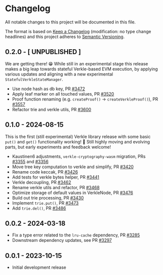 # Changelog

All notable changes to this project will be documented in this file.

The format is based on [Keep a Changelog](http://keepachangelog.com/en/1.0.0/)
(modification: no type change headlines) and this project adheres to
[Semantic Versioning](http://semver.org/spec/v2.0.0.html).

## 0.2.0 - [ UNPUBLISHED ]

We are getting there! 😁 While still in an experimental stage this release makes a big leap towards stateful Verkle-based EVM execution, by applying various updates and aligning with a new experimental `StatefulVerkleStateManager`.

- Use node hash as db key, PR [#3472](https://github.com/ethereumjs/ethereumjs-monorepo/pull/3472)
- Apply leaf marker on all touched values, PR [#3520](https://github.com/ethereumjs/ethereumjs-monorepo/pull/3520)
- Proof function renaming (e.g. `createProof()` -> `createVerkleProof()`), PR [#3557](https://github.com/ethereumjs/ethereumjs-monorepo/pull/3557)
- Refactor trie and verkle utils, PR [#3600](https://github.com/ethereumjs/ethereumjs-monorepo/pull/3600)

## 0.1.0 - 2024-08-15

This is the first (still experimental) Verkle library release with some basic `put()` and `get()` functionality working! 🎉 Still highly moving and evolving parts, but early experiments and feedback welcome!

- Kaustinen6 adjustments, `verkle-cryptography-wasm` migration, PRs [#3355](https://github.com/ethereumjs/ethereumjs-monorepo/pull/3355) and [#3356](https://github.com/ethereumjs/ethereumjs-monorepo/pull/3356)
- Move tree key computation to verkle and simplify, PR [#3420](https://github.com/ethereumjs/ethereumjs-monorepo/pull/3420)
- Rename code keccak, PR [#3426](https://github.com/ethereumjs/ethereumjs-monorepo/pull/3426)
- Add tests for verkle bytes helper, PR [#3441](https://github.com/ethereumjs/ethereumjs-monorepo/pull/3441)
- Verkle decoupling, PR [#3462](https://github.com/ethereumjs/ethereumjs-monorepo/pull/3462)
- Rename verkle utils and refactor, PR [#3468](https://github.com/ethereumjs/ethereumjs-monorepo/pull/3468)
- Optimize storage of default values in VerkleNode, PR [#3476](https://github.com/ethereumjs/ethereumjs-monorepo/pull/3476)
- Build out trie processing, PR [#3430](https://github.com/ethereumjs/ethereumjs-monorepo/pull/3430)
- Implement `trie.put()`, PR [#3473](https://github.com/ethereumjs/ethereumjs-monorepo/pull/3473)
- Add `trie.del()`, PR [#3486](https://github.com/ethereumjs/ethereumjs-monorepo/pull/3486)

## 0.0.2 - 2024-03-18

- Fix a type error related to the `lru-cache` dependency, PR [#3285](https://github.com/ethereumjs/ethereumjs-monorepo/pull/3285)
- Downstream dependency updates, see PR [#3297](https://github.com/ethereumjs/ethereumjs-monorepo/pull/3297)

## 0.0.1 - 2023-10-15

- Initial development release
